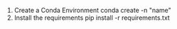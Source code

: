 1. Create a Conda Environment
      conda create -n "name"
2. Install the requirements
       pip install -r requirements.txt
